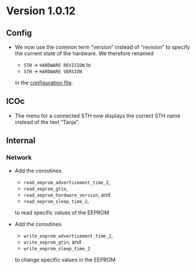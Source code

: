 # Version 1.0.12

## Config

- We now use the common term “version” instead of “revision” to specify the current state of the hardware. We therefore renamed

  - `STH` → `HARDWARE REVISION` to
  - `STH` → `HARDWARE VERSION`

  in the [configuration file](../../mytoolit/config/config.yaml).

## ICOc

- The menu for a connected STH now displays the correct STH name instead of the text “Tanja”.

## Internal

### Network

- Add the coroutines

  - `read_eeprom_advertisement_time_2`,
  - `read_eeprom_gtin`,
  - `read_eeprom_hardware_version`, and
  - `read_eeprom_sleep_time_2`,

  to read specific values of the EEPROM

- Add the coroutines

  - `write_eeprom_advertisement_time_2`,
  - `write_eeprom_gtin`, and
  - `write_eeprom_sleep_time_2`

  to change specific values in the EEPROM
